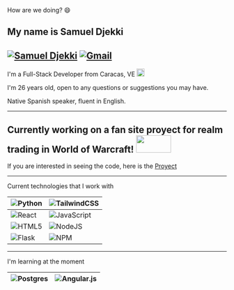 How are we doing? 😄


My name is **Samuel Djekki**
---
[![Samuel Djekki](https://img.shields.io/badge/linkedin-%230077B5.svg?style=for-the-badge&logo=linkedin&logoColor=white)](https://www.linkedin.com/in/samuel-djekki-604305227/)	[![Gmail](https://img.shields.io/badge/Gmail-D14836?style=for-the-badge&logo=gmail&logoColor=white)](mailto:samueldjekki@gmail.com) 
---

I'm a Full-Stack Developer from Caracas, VE <img src=https://user-images.githubusercontent.com/101596566/183688514-aa4b7e85-19cb-4636-a704-4759b85a3425.png width="18" height="18">

I'm 26 years old, open to any questions or suggestions you may have.

Native Spanish speaker, fluent in English.

---
Currently working on a fan site proyect for realm trading in World of Warcraft! <img src= https://user-images.githubusercontent.com/101596566/183689679-be9738ef-bdf0-476b-b04b-e91738e0cd29.png width= "80" height= "40"> 
--
If you are interested in seeing the code, here is the [Proyect](https://github.com/samu1243/final-project)

---

Current technologies that I work with

| ![Python](https://img.shields.io/badge/python-3670A0?style=for-the-badge&logo=python&logoColor=ffdd54)  | ![TailwindCSS](https://img.shields.io/badge/tailwindcss-%2338B2AC.svg?style=for-the-badge&logo=tailwind-css&logoColor=white) |
| ------------- | ------------- |
|![React](https://img.shields.io/badge/react-%2320232a.svg?style=for-the-badge&logo=react&logoColor=%2361DAFB) | ![JavaScript](https://img.shields.io/badge/javascript-%23323330.svg?style=for-the-badge&logo=javascript&logoColor=%23F7DF1E)  |
| ![HTML5](https://img.shields.io/badge/html5-%23E34F26.svg?style=for-the-badge&logo=html5&logoColor=white)  | ![NodeJS](https://img.shields.io/badge/node.js-6DA55F?style=for-the-badge&logo=node.js&logoColor=white)  |
|![Flask](https://img.shields.io/badge/flask-%23000.svg?style=for-the-badge&logo=flask&logoColor=white)|![NPM](https://img.shields.io/badge/NPM-%23000000.svg?style=for-the-badge&logo=npm&logoColor=white)|

---

I'm learning at the moment

| ![Postgres](https://img.shields.io/badge/postgres-%23316192.svg?style=for-the-badge&logo=postgresql&logoColor=white)  |![Angular.js](https://img.shields.io/badge/angular.js-%23E23237.svg?style=for-the-badge&logo=angularjs&logoColor=white) |
| ------------- | ------------- |




